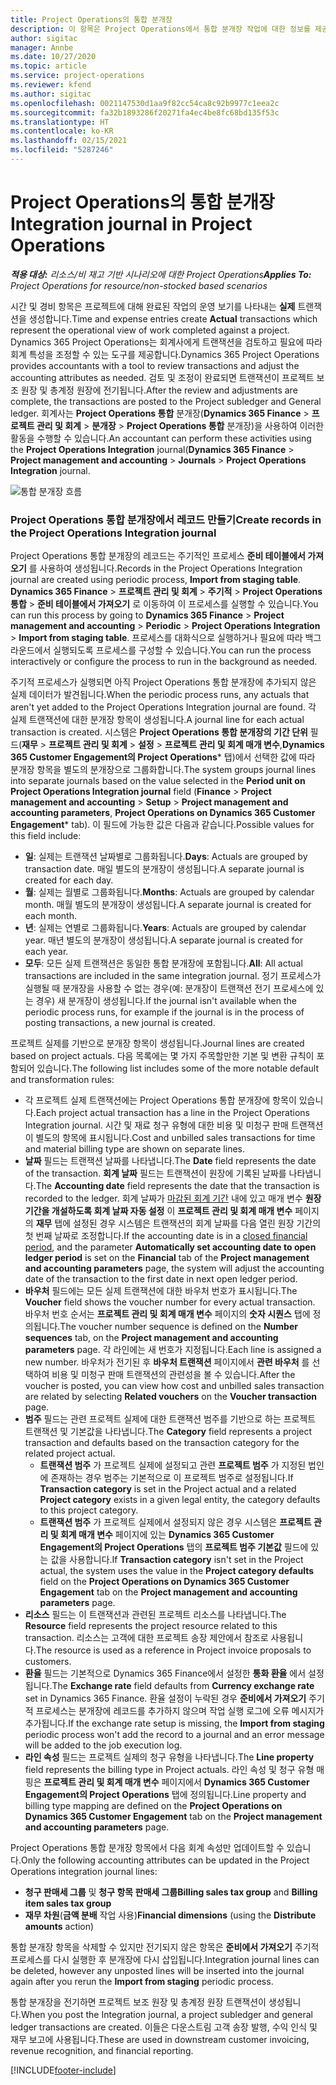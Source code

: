 ```yaml
---
title: Project Operations의 통합 분개장
description: 이 항목은 Project Operations에서 통합 분개장 작업에 대한 정보를 제공합니다.
author: sigitac
manager: Annbe
ms.date: 10/27/2020
ms.topic: article
ms.service: project-operations
ms.reviewer: kfend
ms.author: sigitac
ms.openlocfilehash: 0021147530d1aa9f82cc54ca8c92b9977c1eea2c
ms.sourcegitcommit: fa32b1893286f20271fa4ec4be8fc68bd135f53c
ms.translationtype: HT
ms.contentlocale: ko-KR
ms.lasthandoff: 02/15/2021
ms.locfileid: "5287246"
---
```

# <a name="integration-journal-in-project-operations"></a><span data-ttu-id="53b6b-103">Project Operations의 통합 분개장</span><span class="sxs-lookup"><span data-stu-id="53b6b-103">Integration journal in Project Operations</span></span>

<span data-ttu-id="53b6b-104">_**적용 대상:** 리소스/비 재고 기반 시나리오에 대한 Project Operations_</span><span class="sxs-lookup"><span data-stu-id="53b6b-104">_**Applies To:** Project Operations for resource/non-stocked based scenarios_</span></span>

<span data-ttu-id="53b6b-105">시간 및 경비 항목은 프로젝트에 대해 완료된 작업의 운영 보기를 나타내는 **실제** 트랜잭션을 생성합니다.</span><span class="sxs-lookup"><span data-stu-id="53b6b-105">Time and expense entries create **Actual** transactions which represent the operational view of work completed against a project.</span></span> <span data-ttu-id="53b6b-106">Dynamics 365 Project Operations는 회계사에게 트랜잭션을 검토하고 필요에 따라 회계 특성을 조정할 수 있는 도구를 제공합니다.</span><span class="sxs-lookup"><span data-stu-id="53b6b-106">Dynamics 365 Project Operations provides accountants with a tool to review transactions and adjust the accounting attributes as needed.</span></span> <span data-ttu-id="53b6b-107">검토 및 조정이 완료되면 트랜잭션이 프로젝트 보조 원장 및 총계정 원장에 전기됩니다.</span><span class="sxs-lookup"><span data-stu-id="53b6b-107">After the review and adjustments are complete, the transactions are posted to the Project subledger and General ledger.</span></span> <span data-ttu-id="53b6b-108">회계사는 **Project Operations 통합** 분개장(**Dynamics 365 Finance** > **프로젝트 관리 및 회계** > **분개장** > **Project Operations 통합** 분개장)을 사용하여 이러한 활동을 수행할 수 있습니다.</span><span class="sxs-lookup"><span data-stu-id="53b6b-108">An accountant can perform these activities using the **Project Operations Integration** journal(**Dynamics 365 Finance** > **Project management and accounting** > **Journals** > **Project Operations Integration** journal.</span></span>

![통합 분개장 흐름](./media/IntegrationJournal.png)

### <a name="create-records-in-the-project-operations-integration-journal"></a><span data-ttu-id="53b6b-110">Project Operations 통합 분개장에서 레코드 만들기</span><span class="sxs-lookup"><span data-stu-id="53b6b-110">Create records in the Project Operations Integration journal</span></span>

<span data-ttu-id="53b6b-111">Project Operations 통합 분개장의 레코드는 주기적인 프로세스 **준비 테이블에서 가져오기** 를 사용하여 생성됩니다.</span><span class="sxs-lookup"><span data-stu-id="53b6b-111">Records in the Project Operations Integration journal are created using periodic process, **Import from staging table**.</span></span> <span data-ttu-id="53b6b-112">**Dynamics 365 Finance** > **프로젝트 관리 및 회계** > **주기적** > **Project Operations 통합** > **준비 테이블에서 가져오기** 로 이동하여 이 프로세스를 실행할 수 있습니다.</span><span class="sxs-lookup"><span data-stu-id="53b6b-112">You can run this process by going to **Dynamics 365 Finance** > **Project management and accounting** > **Periodic** > **Project Operations Integration** > **Import from staging table**.</span></span> <span data-ttu-id="53b6b-113">프로세스를 대화식으로 실행하거나 필요에 따라 백그라운드에서 실행되도록 프로세스를 구성할 수 있습니다.</span><span class="sxs-lookup"><span data-stu-id="53b6b-113">You can run the process interactively or configure the process to run in the background as needed.</span></span>

<span data-ttu-id="53b6b-114">주기적 프로세스가 실행되면 아직 Project Operations 통합 분개장에 추가되지 않은 실제 데이터가 발견됩니다.</span><span class="sxs-lookup"><span data-stu-id="53b6b-114">When the periodic process runs, any actuals that aren't yet added to the Project Operations Integration journal are found.</span></span> <span data-ttu-id="53b6b-115">각 실제 트랜잭션에 대한 분개장 항목이 생성됩니다.</span><span class="sxs-lookup"><span data-stu-id="53b6b-115">A journal line for each actual transaction is created.</span></span>
<span data-ttu-id="53b6b-116">시스템은 **Project Operations 통합 분개장의 기간 단위** 필드(**재무** > **프로젝트 관리 및 회계** > **설정** > **프로젝트 관리 및 회계 매개 변수**,**Dynamics 365 Customer Engagement의 Project Operations**\* 탭)에서 선택한 값에 따라 분개장 항목을 별도의 분개장으로 그룹화합니다.</span><span class="sxs-lookup"><span data-stu-id="53b6b-116">The system groups journal lines into separate journals based on the value selected in the **Period unit on Project Operations Integration journal** field (**Finance** > **Project management and accounting** > **Setup** > **Project management and accounting parameters**, **Project Operations on Dynamics 365 Customer Engagement**\* tab).</span></span> <span data-ttu-id="53b6b-117">이 필드에 가능한 값은 다음과 같습니다.</span><span class="sxs-lookup"><span data-stu-id="53b6b-117">Possible values for this field include:</span></span>

  - <span data-ttu-id="53b6b-118">**일**: 실제는 트랜잭션 날짜별로 그룹화됩니다.</span><span class="sxs-lookup"><span data-stu-id="53b6b-118">**Days**: Actuals are grouped by transaction date.</span></span> <span data-ttu-id="53b6b-119">매일 별도의 분개장이 생성됩니다.</span><span class="sxs-lookup"><span data-stu-id="53b6b-119">A separate journal is created for each day.</span></span>
  - <span data-ttu-id="53b6b-120">**월**: 실제는 월별로 그룹화됩니다.</span><span class="sxs-lookup"><span data-stu-id="53b6b-120">**Months**: Actuals are grouped by calendar month.</span></span> <span data-ttu-id="53b6b-121">매월 별도의 분개장이 생성됩니다.</span><span class="sxs-lookup"><span data-stu-id="53b6b-121">A separate journal is created for each month.</span></span>
  - <span data-ttu-id="53b6b-122">**년**: 실제는 연별로 그룹화됩니다.</span><span class="sxs-lookup"><span data-stu-id="53b6b-122">**Years**: Actuals are grouped by calendar year.</span></span> <span data-ttu-id="53b6b-123">매년 별도의 분개장이 생성됩니다.</span><span class="sxs-lookup"><span data-stu-id="53b6b-123">A separate journal is created for each year.</span></span>
  - <span data-ttu-id="53b6b-124">**모두**: 모든 실제 트랜잭션은 동일한 통합 분개장에 포함됩니다.</span><span class="sxs-lookup"><span data-stu-id="53b6b-124">**All**: All actual transactions are included in the same integration journal.</span></span> <span data-ttu-id="53b6b-125">정기 프로세스가 실행될 때 분개장을 사용할 수 없는 경우(예: 분개장이 트랜잭션 전기 프로세스에 있는 경우) 새 분개장이 생성됩니다.</span><span class="sxs-lookup"><span data-stu-id="53b6b-125">If the journal isn't available when the periodic process runs, for example if the journal is in the process of posting transactions, a new journal is created.</span></span>

<span data-ttu-id="53b6b-126">프로젝트 실제를 기반으로 분개장 항목이 생성됩니다.</span><span class="sxs-lookup"><span data-stu-id="53b6b-126">Journal lines are created based on project actuals.</span></span> <span data-ttu-id="53b6b-127">다음 목록에는 몇 가지 주목할만한 기본 및 변환 규칙이 포함되어 있습니다.</span><span class="sxs-lookup"><span data-stu-id="53b6b-127">The following list includes some of the more notable default and transformation rules:</span></span>

  - <span data-ttu-id="53b6b-128">각 프로젝트 실제 트랜잭션에는 Project Operations 통합 분개장에 항목이 있습니다.</span><span class="sxs-lookup"><span data-stu-id="53b6b-128">Each project actual transaction has a line in the Project Operations Integration journal.</span></span> <span data-ttu-id="53b6b-129">시간 및 재료 청구 유형에 대한 비용 및 미청구 판매 트랜잭션이 별도의 항목에 표시됩니다.</span><span class="sxs-lookup"><span data-stu-id="53b6b-129">Cost and unbilled sales transactions for time and material billing type are shown on separate lines.</span></span>
  - <span data-ttu-id="53b6b-130">**날짜** 필드는 트랜잭션 날짜를 나타냅니다.</span><span class="sxs-lookup"><span data-stu-id="53b6b-130">The **Date** field represents the date of the transaction.</span></span> <span data-ttu-id="53b6b-131">**회계 날짜** 필드는 트랜잭션이 원장에 기록된 날짜를 나타냅니다.</span><span class="sxs-lookup"><span data-stu-id="53b6b-131">The **Accounting date** field represents the date that the transaction is recorded to the ledger.</span></span> <span data-ttu-id="53b6b-132">회계 날짜가 [마감된 회계 기간](https://docs.microsoft.com/dynamics365/finance/general-ledger/close-general-ledger-at-period-end) 내에 있고 매개 변수 **원장 기간을 개설하도록 회계 날짜 자동 설정** 이 **프로젝트 관리 및 회계 매개 변수** 페이지의 **재무** 탭에 설정된 경우 시스템은 트랜잭션의 회계 날짜를 다음 열린 원장 기간의 첫 번째 날짜로 조정합니다.</span><span class="sxs-lookup"><span data-stu-id="53b6b-132">If the accounting date is in a [closed financial period](https://docs.microsoft.com/dynamics365/finance/general-ledger/close-general-ledger-at-period-end), and the parameter **Automatically set accounting date to open ledger period** is set on the **Financial** tab of the **Project management and accounting parameters** page, the system will adjust the accounting date of the transaction to the first date in next open ledger period.</span></span>
  - <span data-ttu-id="53b6b-133">**바우처** 필드에는 모든 실제 트랜잭션에 대한 바우처 번호가 표시됩니다.</span><span class="sxs-lookup"><span data-stu-id="53b6b-133">The **Voucher** field shows the voucher number for every actual transaction.</span></span> <span data-ttu-id="53b6b-134">바우처 번호 순서는 **프로젝트 관리 및 회계 매개 변수** 페이지의 **숫자 시퀀스** 탭에 정의됩니다.</span><span class="sxs-lookup"><span data-stu-id="53b6b-134">The voucher number sequence is defined on the **Number sequences** tab, on the **Project management and accounting parameters** page.</span></span> <span data-ttu-id="53b6b-135">각 라인에는 새 번호가 지정됩니다.</span><span class="sxs-lookup"><span data-stu-id="53b6b-135">Each line is assigned a new number.</span></span> <span data-ttu-id="53b6b-136">바우처가 전기된 후 **바우처 트랜잭션** 페이지에서 **관련 바우처** 를 선택하여 비용 및 미청구 판매 트랜잭션의 관련성을 볼 수 있습니다.</span><span class="sxs-lookup"><span data-stu-id="53b6b-136">After the voucher is posted, you can view how cost and unbilled sales transaction are related by selecting **Related vouchers** on the **Voucher transaction** page.</span></span>
  - <span data-ttu-id="53b6b-137">**범주** 필드는 관련 프로젝트 실제에 대한 트랜잭션 범주를 기반으로 하는 프로젝트 트랜잭션 및 기본값을 나타냅니다.</span><span class="sxs-lookup"><span data-stu-id="53b6b-137">The **Category** field represents a project transaction and defaults based on the transaction category for the related project actual.</span></span>
    - <span data-ttu-id="53b6b-138">**트랜잭션 범주** 가 프로젝트 실제에 설정되고 관련 **프로젝트 범주** 가 지정된 법인에 존재하는 경우 범주는 기본적으로 이 프로젝트 범주로 설정됩니다.</span><span class="sxs-lookup"><span data-stu-id="53b6b-138">If **Transaction category** is set in the Project actual and a related **Project category** exists in a given legal entity, the category defaults to this project category.</span></span>
    - <span data-ttu-id="53b6b-139">**트랜잭션 범주** 가 프로젝트 실제에서 설정되지 않은 경우 시스템은 **프로젝트 관리 및 회계 매개 변수** 페이지에 있는 **Dynamics 365 Customer Engagement의 Project Operations** 탭의 **프로젝트 범주 기본값** 필드에 있는 값을 사용합니다.</span><span class="sxs-lookup"><span data-stu-id="53b6b-139">If **Transaction category** isn't set in the Project actual, the system uses the value in the **Project category defaults** field on the **Project Operations on Dynamics 365 Customer Engagement** tab on the **Project management and accounting parameters** page.</span></span>
  - <span data-ttu-id="53b6b-140">**리소스** 필드는 이 트랜잭션과 관련된 프로젝트 리소스를 나타냅니다.</span><span class="sxs-lookup"><span data-stu-id="53b6b-140">The **Resource** field represents the project resource related to this transaction.</span></span> <span data-ttu-id="53b6b-141">리소스는 고객에 대한 프로젝트 송장 제안에서 참조로 사용됩니다.</span><span class="sxs-lookup"><span data-stu-id="53b6b-141">The resource is used as a reference in Project invoice proposals to customers.</span></span>
  - <span data-ttu-id="53b6b-142">**환율** 필드는 기본적으로 Dynamics 365 Finance에서 설정한 **통화 환율** 에서 설정됩니다.</span><span class="sxs-lookup"><span data-stu-id="53b6b-142">The **Exchange rate** field defaults from **Currency exchange rate** set in Dynamics 365 Finance.</span></span> <span data-ttu-id="53b6b-143">환율 설정이 누락된 경우 **준비에서 가져오기** 주기적 프로세스는 분개장에 레코드를 추가하지 않으며 작업 실행 로그에 오류 메시지가 추가됩니다.</span><span class="sxs-lookup"><span data-stu-id="53b6b-143">If the exchange rate setup is missing, the **Import from staging** periodic process won't add the record to a journal and an error message will be added to the job execution log.</span></span>
  - <span data-ttu-id="53b6b-144">**라인 속성** 필드는 프로젝트 실제의 청구 유형을 나타냅니다.</span><span class="sxs-lookup"><span data-stu-id="53b6b-144">The **Line property** field represents the billing type in Project actuals.</span></span> <span data-ttu-id="53b6b-145">라인 속성 및 청구 유형 매핑은 **프로젝트 관리 및 회계 매개 변수** 페이지에서 **Dynamics 365 Customer Engagement의 Project Operations** 탭에 정의됩니다.</span><span class="sxs-lookup"><span data-stu-id="53b6b-145">Line property and billing type mapping are defined on the **Project Operations on Dynamics 365 Customer Engagement** tab on the **Project management and accounting parameters** page.</span></span>

<span data-ttu-id="53b6b-146">Project Operations 통합 분개장 항목에서 다음 회계 속성만 업데이트할 수 있습니다.</span><span class="sxs-lookup"><span data-stu-id="53b6b-146">Only the following accounting attributes can be updated in the Project Operations integration journal lines:</span></span>

- <span data-ttu-id="53b6b-147">**청구 판매세 그룹** 및 **청구 항목 판매세 그룹**</span><span class="sxs-lookup"><span data-stu-id="53b6b-147">**Billing sales tax group** and **Billing item sales tax group**</span></span>
- <span data-ttu-id="53b6b-148">**재무 차원**(**금액 분배** 작업 사용)</span><span class="sxs-lookup"><span data-stu-id="53b6b-148">**Financial dimensions** (using the **Distribute amounts** action)</span></span>

<span data-ttu-id="53b6b-149">통합 분개장 항목을 삭제할 수 있지만 전기되지 않은 항목은 **준비에서 가져오기** 주기적 프로세스를 다시 실행한 후 분개장에 다시 삽입됩니다.</span><span class="sxs-lookup"><span data-stu-id="53b6b-149">Integration journal lines can be deleted, however any unposted lines will be inserted into the journal again after you rerun the **Import from staging** periodic process.</span></span>

<span data-ttu-id="53b6b-150">통합 분개장을 전기하면 프로젝트 보조 원장 및 총계정 원장 트랜잭션이 생성됩니다.</span><span class="sxs-lookup"><span data-stu-id="53b6b-150">When you post the Integration journal, a project subledger and general ledger transactions are created.</span></span> <span data-ttu-id="53b6b-151">이들은 다운스트림 고객 송장 발행, 수익 인식 및 재무 보고에 사용됩니다.</span><span class="sxs-lookup"><span data-stu-id="53b6b-151">These are used in downstream customer invoicing, revenue recognition, and financial reporting.</span></span>


[!INCLUDE[footer-include](../includes/footer-banner.md)]